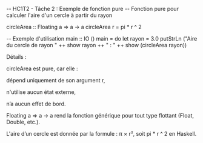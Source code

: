 -- HC1T2 - Tâche 2 : Exemple de fonction pure
-- Fonction pure pour calculer l'aire d'un cercle à partir du rayon

circleArea :: Floating a => a -> a
circleArea r = pi * r ^ 2

-- Exemple d'utilisation
main :: IO ()
main = do
    let rayon = 3.0
    putStrLn ("Aire du cercle de rayon " ++ show rayon ++ " : " ++ show (circleArea rayon))

Détails :

circleArea est pure, car elle :

dépend uniquement de son argument r,

n'utilise aucun état externe,

n’a aucun effet de bord.


Floating a => a -> a rend la fonction générique pour tout type flottant (Float, Double, etc.).

L'aire d’un cercle est donnée par la formule : π × r², soit pi * r ^ 2 en Haskell.
